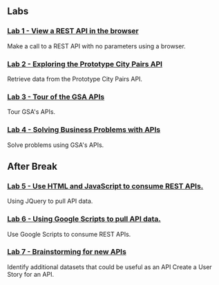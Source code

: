 ## Labs

### [Lab 1 - View a REST API in the browser](labs/lab-1/readme.md)
Make a call to a REST API with no parameters using a browser.

### [Lab 2 - Exploring the Prototype City Pairs API](labs/lab-2/readme.md)
Retrieve data from the Prototype City Pairs API.

### [Lab 3 - Tour of the GSA APIs](labs/lab-3/readme.md)
Tour GSA's APIs.

### [Lab 4 - Solving Business Problems with APIs](labs/lab-4/readme.md)
Solve problems using GSA's APIs.

## After Break

### [Lab 5 - Use HTML and JavaScript to consume REST APIs.](labs/lab-5/readme.md)
Using JQuery to pull API data.

### [Lab 6 - Using Google Scripts to pull API data.](labs/lab-6/readme.md)
Use Google Scripts to consume REST APIs.

### [Lab 7 - Brainstorming for new APIs](labs/lab-7/readme.md)
Identify additional datasets that could be useful as an API
Create a User Story for an API.